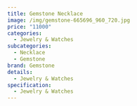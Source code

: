 ```yaml
---
title: Gemstone Necklace
image: /img/gemstone-665696_960_720.jpg
price: "11000"
categories:
  - Jewelry & Watches
subcategories:
  - Necklace
  - Gemstone
brand: Gemstone
details:
  - Jewelry & Watches
specification:
  - Jewelry & Watches
---
```

